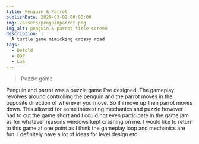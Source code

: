 ```yaml
---
title: Penguin & Parrot
publishDate: 2020-03-02 00:00:00
img: /assets/penguinparrot.png
img_alt: penguin & parrot title screen
description: |
  A turtle game mimicking crossy road
tags:
  - Defold
  - OOP
  - Lua
---
```



> Puzzle game

Penguin and parrot was a puzzle game I've designed. The gameplay revolves around controlling the penguin and the parrot moves in the opposite direction of wherever you move. So if i move up then parrot moves down. This allowed for some interesting mechanics and puzzle however I had to cut the game short and I could not even participate in the game jam as for whatever reasons windows kept crashing on me. I would like to return to this game at one point as I think the gameplay loop and mechanics are fun. I definitely have a lot of ideas for level design etc.